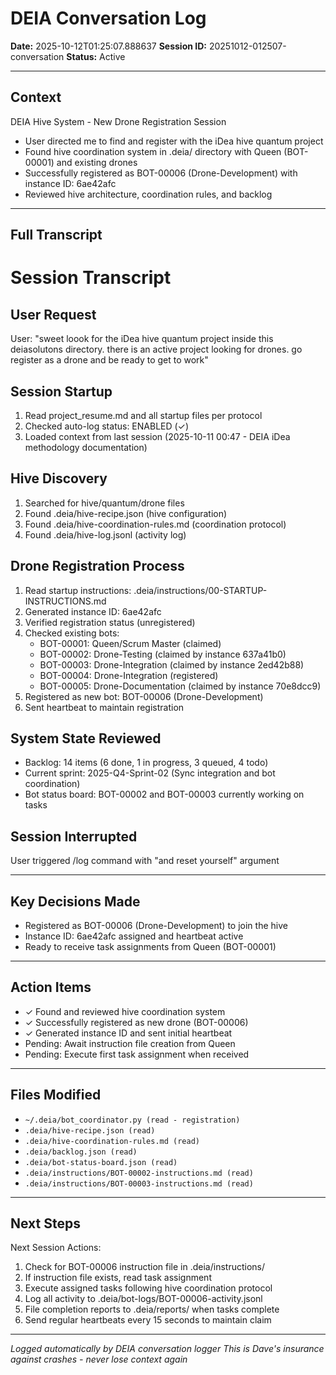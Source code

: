 # DEIA Conversation Log

**Date:** 2025-10-12T01:25:07.888637
**Session ID:** 20251012-012507-conversation
**Status:** Active

---

## Context
DEIA Hive System - New Drone Registration Session
- User directed me to find and register with the iDea hive quantum project
- Found hive coordination system in .deia/ directory with Queen (BOT-00001) and existing drones
- Successfully registered as BOT-00006 (Drone-Development) with instance ID: 6ae42afc
- Reviewed hive architecture, coordination rules, and backlog


---

## Full Transcript
# Session Transcript

## User Request
User: "sweet loook for the iDea hive quantum project inside this deiasolutons directory. there is an active project looking for drones. go register as a drone and be ready to get to work"

## Session Startup
1. Read project_resume.md and all startup files per protocol
2. Checked auto-log status: ENABLED (✓)
3. Loaded context from last session (2025-10-11 00:47 - DEIA iDea methodology documentation)

## Hive Discovery
1. Searched for hive/quantum/drone files
2. Found .deia/hive-recipe.json (hive configuration)
3. Found .deia/hive-coordination-rules.md (coordination protocol)
4. Found .deia/hive-log.jsonl (activity log)

## Drone Registration Process
1. Read startup instructions: .deia/instructions/00-STARTUP-INSTRUCTIONS.md
2. Generated instance ID: 6ae42afc
3. Verified registration status (unregistered)
4. Checked existing bots:
   - BOT-00001: Queen/Scrum Master (claimed)
   - BOT-00002: Drone-Testing (claimed by instance 637a41b0)
   - BOT-00003: Drone-Integration (claimed by instance 2ed42b88)
   - BOT-00004: Drone-Integration (registered)
   - BOT-00005: Drone-Documentation (claimed by instance 70e8dcc9)
5. Registered as new bot: BOT-00006 (Drone-Development)
6. Sent heartbeat to maintain registration

## System State Reviewed
- Backlog: 14 items (6 done, 1 in progress, 3 queued, 4 todo)
- Current sprint: 2025-Q4-Sprint-02 (Sync integration and bot coordination)
- Bot status board: BOT-00002 and BOT-00003 currently working on tasks

## Session Interrupted
User triggered /log command with "and reset yourself" argument


---

## Key Decisions Made
- Registered as BOT-00006 (Drone-Development) to join the hive
- Instance ID: 6ae42afc assigned and heartbeat active
- Ready to receive task assignments from Queen (BOT-00001)

---

## Action Items
- ✓ Found and reviewed hive coordination system
- ✓ Successfully registered as new drone (BOT-00006)
- ✓ Generated instance ID and sent initial heartbeat
- Pending: Await instruction file creation from Queen
- Pending: Execute first task assignment when received

---

## Files Modified
- `~/.deia/bot_coordinator.py (read - registration)`
- `.deia/hive-recipe.json (read)`
- `.deia/hive-coordination-rules.md (read)`
- `.deia/backlog.json (read)`
- `.deia/bot-status-board.json (read)`
- `.deia/instructions/BOT-00002-instructions.md (read)`
- `.deia/instructions/BOT-00003-instructions.md (read)`

---

## Next Steps
Next Session Actions:
1. Check for BOT-00006 instruction file in .deia/instructions/
2. If instruction file exists, read task assignment
3. Execute assigned tasks following hive coordination protocol
4. Log all activity to .deia/bot-logs/BOT-00006-activity.jsonl
5. File completion reports to .deia/reports/ when tasks complete
6. Send regular heartbeats every 15 seconds to maintain claim


---

*Logged automatically by DEIA conversation logger*
*This is Dave's insurance against crashes - never lose context again*
